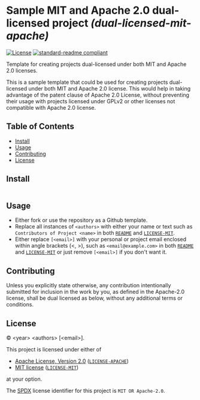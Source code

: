 <!-- SPDX-License-Identifier: MIT OR Apache-2.0 -->

# Sample MIT and Apache 2.0 dual-licensed project _(dual-licensed-mit-apache)_

[![License](https://img.shields.io/badge/license-MIT%2FApache--2.0-informational?style=flat-square)](COPYRIGHT.md)
[![standard-readme compliant](https://img.shields.io/badge/readme%20style-standard-brightgreen.svg?style=flat-square)](https://github.com/RichardLitt/standard-readme)

Template for creating projects dual-licensed under both MIT and Apache 2.0
licenses.

This is a sample template that could be used for creating projects dual-licensed
under both MIT and Apache 2.0 license. This would help in taking advantage of
the patent clause of Apache 2.0 License, without preventing their usage with
projects licensed under GPLv2 or other licenses not compatible with Apache 2.0
license.

## Table of Contents

- [Install](#install)
- [Usage](#usage)
- [Contributing](#contributing)
- [License](#license)

## Install

```

```

## Usage

- Either fork or use the repository as a Github template.
- Replace all instances of `<authors>` with either your name or text such as
  `Contributors of Project <name>` in both [`README`](README.md) and [`LICENSE-MIT`](LICENSE-MIT).
- Either replace `[<email>]` with your personal or project email enclosed within
  angle brackets (\<, \>), such as `<email@example.com>` in both [`README`](README.md) and
  [`LICENSE-MIT`](LICENSE-MIT) or just remove
  `[<email>]` if you don't want it.

## Contributing

Unless you explicitly state otherwise, any contribution intentionally submitted
for inclusion in the work by you, as defined in the Apache-2.0 license, shall be
dual licensed as below, without any additional terms or conditions.

## License

&copy; \<year\> \<authors\> \[\<email\>].

This project is licensed under either of

- [Apache License, Version 2.0](https://www.apache.org/licenses/LICENSE-2.0) ([`LICENSE-APACHE`](LICENSE-APACHE))
- [MIT license](https://opensource.org/licenses/MIT) ([`LICENSE-MIT`](LICENSE-MIT))

at your option.

The [SPDX](https://spdx.dev) license identifier for this project is `MIT OR Apache-2.0`.
